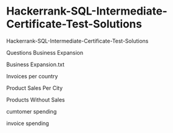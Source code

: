 # Hackerrank-SQL-Intermediate-Certificate-Test-Solutions
Hackerrank-SQL-Intermediate-Certificate-Test-Solutions

Questions
Business Expansion

Business Expansion.txt

Invoices per country

Product Sales Per City

Products Without Sales

cumtomer spending

invoice spending
